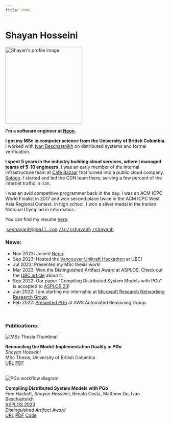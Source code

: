 ```yaml
---
title: Home 
---
```


# Shayan Hosseini

<div class="row">

<!-- <div class="col-sm-4 order-sm-2 mb-3">
    <img src="/shayan3.jpg">
</div> -->

<div class="col">

<div class="float-end mx-3 my-1" style="max-width: 50%;" >
    <img width="240px" alt="Shayan's profile image" src="/shayan4.jpg">
</div>

**I'm a software engineer at [Neon](https://neon.tech).**

**I got my MSc in computer science from the University of British Columbia.** I
worked with [Ivan Beschastnikh](https://www.cs.ubc.ca/~bestchai/) on
distributed systems and formal verification.

**I spent 5 years in the industry building cloud services, where I managed teams of 5-10 engineers.**
I was an early member of the internal infrastructure
team at [Cafe Bazaar](https://cafebazaar.ir/app?l=en) that turned
into a public cloud company, [Sotoon](https://sotoon.ir/). I started and led the
CDN team there, serving a few percent of the internet traffic in Iran.

I was an avid competitive programmer back in the day. I was
an ACM ICPC World Finalist in 2017 and won second place twice in the ACM ICPC West Asia
Regional Contest. In high school, I won a silver medal in the Iranian National Olympiad in
Informatics.

You can find my resume [here](/shayan-resume.pdf).

<a href="mailto:seshayanh@gmail.com" class="social text-reset text-decoration-none"><i class="fa-solid fa-envelope" style="padding-right: 3px;"></i><tt>seshayanh@gmail.com</tt></a>
<a href="https://www.linkedin.com/in/sshayanh" class="social text-reset text-decoration-none"><i class="fa-brands fa-linkedin"></i><tt>/in/sshayanh</tt></a>
<a href="https://github.com/shayanh" class="social text-reset text-decoration-none"><i class="fa-brands fa-github"></i><tt>/shayanh</tt></a>
<!-- <a href="https://twitter.com/xzrta" class="social text-reset text-decoration-none"><i class="fa-brands fa-twitter"></i><tt>/xzrta</tt></a> -->
<!-- <a href="https://mastodon.social/@shayanh" class="social text-reset text-decoration-none"><i class="fa-brands fa-mastodon"></i><tt>/@shayanh</tt></a> -->

</div>

</div>

<div class="row">

<div class="col">

### News:

* Nov 2023: Joined [Neon](https://neon.tech).
* Sep 2023: Hosted the [Vancouver Unikraft Hackathon](https://unikraft.org/hackathons/2023-09-vancouver) at UBC!
* Jul 2023: Presented my MSc thesis work!
* Mar 2023: Won the Distinguished Artifact Award at ASPLOS. Check out
the [UBC article](https://www.cs.ubc.ca/news/2023/05/distinguished-artifact-award-asplos-conference-computer-science-researchers) 
about it.
* Sep 2022: Our paper "Compiling Distributed System Models with PGo" is
accepted to [ASPLOS'23](https://www.asplos-conference.org/asplos2023/)!
* Jun 2022: I am starting my internship at 
[Microsoft Research Networking Research Group](https://www.microsoft.com/en-us/research/group/networking-research/).
* Feb 2022: [Presented PGo](https://www.youtube.com/watch?v=H6-dQQSikik) at AWS Automated Reasoning Group.

</div>

</div>

<br>

<div class="row">

<div class="col">

### Publications:

</div>

</div>

<div class="row">

<div class="col-sm-3 mb-2">
<img src="raftstore.png" alt="MSc Thesis Thumbnail">
</div>

<div class="col-sm-9 mb-2 align-self-end">

**Reconciling the Model-Implementation Duality in PGo**\
*Shayan Hosseini*\
MSc Thesis, University of British Columbia\
<a href="http://hdl.handle.net/2429/86484" class="btn btn-sm btn-outline-dark z-depth-0 pub-btn" role="button" target="_blank"><i class="fa-solid fa-earth-americas"></i> URL</a>
<a href="/ubc_2024_may_hosseini_shayan.pdf" class="btn btn-sm btn-outline-dark z-depth-0 pub-btn" role="button" target="_blank"><i class="fa-solid fa-file-pdf"></i> PDF</a>

</div>

</div>

<br>

<div class="row">

<div class="col-sm-3 mb-2">
<img src="pgo-flow.png" alt="PGo workflow diagram">
</div>

<div class="col-sm-9 mb-2 align-self-end">

**Compiling Distributed System Models with PGo**\
Finn Hackett, *Shayan Hosseini*, Renato Costa, Matthew Do, Ivan Beschastnikh\
<a href="https://asplos-conference.org/" class="text-decoration-none">ASPLOS 2023</a>\
<i class="fa-solid fa-trophy"></i> *Distinguished Artifact Award*\
<a href="https://dl.acm.org/doi/10.1145/3575693.3575695" class="btn btn-sm btn-outline-dark z-depth-0 pub-btn" role="button" target="_blank"><i class="fa-solid fa-earth-americas"></i> URL</a>
<a href="/pgo23.pdf" class="btn btn-sm btn-outline-dark z-depth-0 pub-btn" role="button" target="_blank"><i class="fa-solid fa-file-pdf"></i> PDF</a>
<a href="https://github.com/DistCompiler/pgo" class="btn btn-sm btn-outline-dark z-depth-0 pub-btn" role="button" target="_blank"><i class="fa-brands fa-github"></i> Code</a>

</div>

</div>

<br>

<div class="row">

<div class="col">

<!-- ### Contact: -->

</div>

</div>
